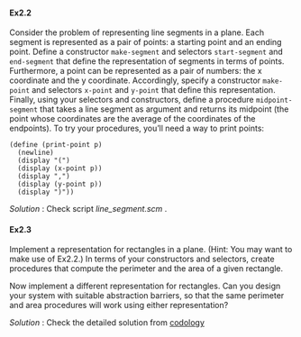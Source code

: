 #### Ex2.2

Consider the problem of representing line segments in a plane. Each segment is represented as a pair of points: a starting point and an ending point. Define a constructor `make-segment` and selectors `start-segment` and `end-segment` that define the representation of segments in terms of points. Furthermore, a point can be represented as a pair of numbers: the x coordinate and the y coordinate. Accordingly, specify a constructor `make-point` and selectors `x-point` and `y-point` that define this representation. Finally, using your selectors and constructors, define a procedure `midpoint-segment` that takes a line segment as argument and returns its midpoint (the point whose coordinates are the average of the coordinates of the endpoints). To try your procedures, you’ll need a way to print points:
```
(define (print-point p)
  (newline)
  (display "(")
  (display (x-point p))
  (display ",")
  (display (y-point p))
  (display ")"))
```

_Solution_ : Check script _line_segment.scm_ .

#### Ex2.3

Implement a representation for rectangles in a plane. (Hint: You may want to make use of Ex2.2.) 
In terms of your constructors and selectors, create procedures that compute the perimeter and the area of a given rectangle. 

Now implement a different representation for rectangles. Can you design your system with suitable abstraction barriers, so that the same perimeter and area procedures will work using either representation?

_Solution_ : Check the detailed solution from [codology](https://codology.net/post/sicp-solution-exercise-2-3/)

